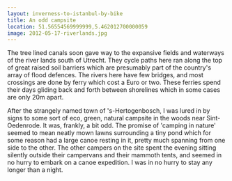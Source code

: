 ```yaml
---
layout: inverness-to-istanbul-by-bike
title: An odd campsite
location: 51.56554569999999,5.462012700000059
image: 2012-05-17-riverlands.jpg
---
```

The tree lined canals soon gave way to the expansive fields and waterways of the river lands south of Utrecht. They cycle paths here ran along the top of great raised soil barriers which are presumably part of the country's array of flood defences. The rivers here have few bridges, and most crossings are done by ferry which cost a Euro or two. These ferries spend their days gliding back and forth between shorelines which in some cases are only 20m apart.

After the strangely named town of 's-Hertogenbosch, I was lured in by signs to some sort of eco, green, natural campsite in the woods near Sint-Oedenrode. It was, frankly, a bit odd. The promise of 'camping in nature' seemed to mean neatly mown lawns surrounding a tiny pond which for some reason had a large canoe resting in it, pretty much spanning from one side to the other. The other campers on the site spent the evening sitting silently outside their campervans and their mammoth tents, and seemed in no hurry to embark on a canoe expedition. I was in no hurry to stay any longer than  a night.